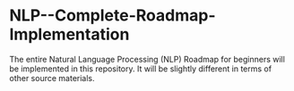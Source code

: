 # NLP--Complete-Roadmap-Implementation
The entire Natural Language Processing (NLP) Roadmap for beginners will be implemented in this repository. It will be slightly different in terms of other source materials.
